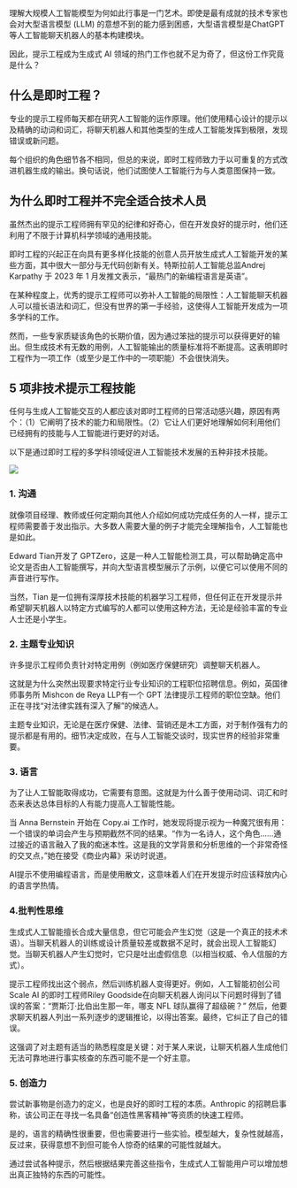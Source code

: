 理解大规模人工智能模型为何如此行事是一门艺术。即使是最有成就的技术专家也会对大型语言模型 (LLM) 的意想不到的能力感到困惑，大型语言模型是ChatGPT等人工智能聊天机器人的基本构建模块。 

因此，提示工程成为生成式 AI 领域的热门工作也就不足为奇了，但这份工作究竟是什么？

## 什么是即时工程？
专业的提示工程师每天都在研究人工智能的运作原理。他们使用精心设计的提示以及精确的动词和词汇，将聊天机器人和其他类型的生成人工智能发挥到极限，发现错误或新问题。 

每个组织的角色细节各不相同，但总的来说，即时工程师致力于以可重复的方式改进机器生成的输出。换句话说，他们试图使人工智能行为与人类意图保持一致。 

## 为什么即时工程并不完全适合技术人员
虽然杰出的提示工程师拥有罕见的纪律和好奇心，但在开发良好的提示时，他们还利用了不限于计算机科学领域的通用技能。

即时工程的兴起正在向具有更多样化技能的创意人员开放生成式人工智能开发的某些方面，其中很大一部分与无代码创新有关。特斯拉前人工智能总监Andrej Karpathy 于 2023 年 1 月发推文表示，“最热门的新编程语言是英语”。 

在某种程度上，优秀的提示工程师可以弥补人工智能的局限性：人工智能聊天机器人可以擅长语法和词汇，但没有世界的第一手经验，这使得人工智能开发成为一项多学科的工作。

然而，一些专家质疑该角色的长期价值，因为通过笨拙的提示可以获得更好的输出。但生成技术有无数的用例，人工智能输出的质量标准将不断提高。这表明即时工程作为一项工作（或至少是工作中的一项职能）不会很快消失。

## 5 项非技术提示工程技能
任何与生成人工智能交互的人都应该对即时工程师的日常活动感兴趣，原因有两个：（1）它阐明了技术的能力和局限性。（2）它让人们更好地理解如何利用他们已经拥有的技能与人工智能进行更好的对话。

以下是通过即时工程的多学科领域促进人工智能技术发展的五种非技术技能。

![](https://cdn.nlark.com/yuque/0/2023/png/406504/1688777950304-7dc6a007-b279-4703-bd0e-77d2a56cb889.png)



### 1. 沟通
就像项目经理、教师或任何定期向其他人介绍如何成功完成任务的人一样，提示工程师需要善于发出指示。大多数人需要大量的例子才能完全理解指令，人工智能也是如此。 

Edward Tian开发了 GPTZero，这是一种人工智能检测工具，可以帮助确定高中论文是否由人工智能撰写，并向大型语言模型展示了示例，以便它可以使用不同的声音进行写作。 

当然，Tian 是一位拥有深厚技术技能的机器学习工程师，但任何正在开发提示并希望聊天机器人以特定方式编写的人都可以使用这种方法，无论是经验丰富的专业人士还是小学生。

### 2. 主题专业知识
许多提示工程师负责针对特定用例（例如医疗保健研究）调整聊天机器人。 

这就是为什么突然出现要求特定行业专业知识的工程职位招聘信息。例如，英国律师事务所 Mishcon de Reya LLP有一个 GPT 法律提示工程师的职位空缺。他们正在寻找“对法律实践有深入了解”的候选人。

主题专业知识，无论是在医疗保健、法律、营销还是木工方面，对于制作强有力的提示都是有用的。细节决定成败，在与人工智能交谈时，现实世界的经验非常重要。

### 3. 语言
为了让人工智能取得成功，它需要有意图。这就是为什么善于使用动词、词汇和时态来表达总体目标的人有能力提高人工智能性能。

当 Anna Bernstein 开始在 Copy.ai 工作时，她发现将提示视为一种魔咒很有用：一个错误的单词会产生与预期截然不同的结果。“作为一名诗人，这个角色……通过接近的语言融入了我的痴迷本性。这是我的文学背景和分析思维的一个非常奇怪的交叉点，”她在接受《商业内幕》采访时说道。 

AI提示不使用编程语言，而是使用散文，这意味着人们在开发提示时应该释放内心的语言学热情。 

### 4.批判性思维
生成式人工智能擅长合成大量信息，但它可能会产生幻觉（这是一个真正的技术术语）。当聊天机器人的训练或设计质量较差或数据不足时，就会出现人工智能幻觉。当聊天机器人产生幻觉时，它只是吐出虚假信息（以相当权威、令人信服的方式）。 

提示工程师找出这个弱点，然后训练机器人变得更好。例如，人工智能初创公司 Scale AI 的即时工程师Riley Goodside在向聊天机器人询问以下问题时得到了错误的答案：“贾斯汀·比伯出生那一年，哪支 NFL 球队赢得了超级碗？” 然后，他要求聊天机器人列出一系列逐步的逻辑推论，以得出答案。最终，它纠正了自己的错误。

这强调了对主题有适当的熟悉程度是关键：对于某人来说，让聊天机器人生成他们无法可靠地进行事实核查的东西可能不是一个好主意。 

### 5. 创造力
尝试新事物是创造力的定义，也是良好的即时工程的本质。Anthropic 的招聘启事称，该公司正在寻找一名具备“创造性黑客精神”等资质的快速工程师。 

是的，语言的精确性很重要，但也需要进行一些实验。模型越大，复杂性就越高，反过来，获得意想不到但可能令人惊奇的结果的可能性就越大。 

通过尝试各种提示，然后根据结果完善这些指令，生成式人工智能用户可以增加想出真正独特的东西的可能性。



  



